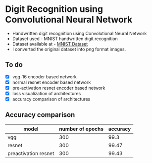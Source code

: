 # Digit Recognition using Convolutional Neural Network

* Handwritten digit recognition using Convolutional Neural Network
* Dataset used - MNIST handwritten digit recognition
* Dataset available at - [MNIST Dataset](http://yann.lecun.com/exdb/mnist/)
* I converted the original dataset into png format images.

## To do
- [x] vgg-16 encoder based network
- [x] normal resnet encoder based network
- [x] pre-activation resnet encoder based network
- [x] loss visualization of architectures
- [x] accuracy comparison of architectures

## Accuracy comparison
model | number of epochs | accuracy
------|------------------|---------
vgg   |       300        |   99.3
resnet|       300        |   99.47
preactivation resnet| 300|   99.43 
